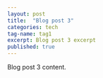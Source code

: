 ```yaml
---
layout: post
title:  "Blog post 3"
categories: tech
tag-name: tag1
excerpt: Blog post 3 excerpt
published: true
---
```

Blog post 3 content.